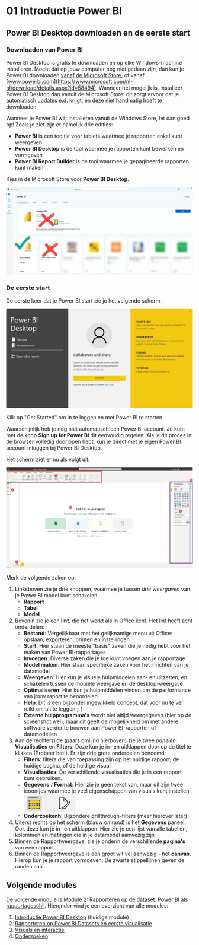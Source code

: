 # 01 Introductie Power BI

## Power BI Desktop downloaden en de eerste start

### Downloaden van Power BI

Power BI Desktop is gratis te downloaden en op elke Windows-machine installeren. Mocht dat op jouw computer nog niet gedaan zijn, dan kun je Power BI downloaden [vanaf de Microsoft Store](https://aka.ms/pbidesktopstore), of vanaf [www.powerbi.com](https://www.microsoft.com/nl-nl/download/details.aspx?id=58494). Wanneer het mogelijk is, installeer Power BI Desktop dan vanuit de Microsoft Store: dit zorgt ervoor dat je automatisch updates e.d. krijgt, en deze niet handmatig hoeft te downloaden.

Wanneer je Power BI wilt installeren vanuit de Windows Store, let dan goed op! Zoals je ziet zijn er namelijk drie edities:

* **Power BI** is een tooltje voor tablets waarmee je rapporten enkel kunt weergeven
* **Power BI Desktop** is de tool waarmee je rapporten kunt bewerken en vormgeven
* **Power BI Report Builder** is de tool waarmee je gepagineerde rapporten kunt maken

Kies in de Microsoft Store voor **Power BI Desktop**.

![Kies de juiste Power BI Desktop](img/juiste-powerbi-uit-store.png)

### De eerste start

De eerste keer dat je Power BI start zie je het volgende scherm:

![Registration form](img/sign-in-powerbi.png)

Klik op "Get Started" om in te loggen en met Power BI te starten.

Waarschijnlijk heb je nog niet automatisch een Power BI account. Je kunt met de knop **Sign up for Power BI** dit eenvoudig regelen. Als je dit proces in de browser volledig doorlopen hebt, kun je direct met je eigen Power BI account inloggen bij Power BI Desktop.

Het scherm ziet er nu als volgt uit:

![Power BI screenshot](img/powerbi-screenshot.png)

Merk de volgende zaken op:

1. Linksboven zie je drie knoppen, waarmee je tussen *drie weergaven* van je Power BI model kunt schakelen:
   * **Rapport**
   * **Tabel**
   * **Model**
2. Bovenin zie je een **lint**, die net werkt als in Office kent. Het lint heeft acht onderdelen:
   * **Bestand**: Vergelijkbaar met het gelijknamige menu uit Office: opslaan, exporteren, printen en instellingen
   * **Start**: Hier staan de meeste "basis" zaken die je nodig hebt voor het maken van Power BI-rapportages
   * **Invoegen**: Diverse zaken die je toe kunt voegen aan je rapportage
   * **Model maken**: Hier staan specifieke zaken voor het inrichten van je datamodel
   * **Weergeven**: Hier kun je visuele hulpmiddelen aan- en uitzetten, en schakelen tussen de mobiele weergave en de desktop-weergave
   * **Optimaliseren**: Hier kun je hulpmiddelen vinden om de performance van jouw raport te beoordelen
   * **Help**: Dit is een bijzonder ingewikkeld concept, dat voor nu te ver reikt om uit te leggen ;-)
   * **Externe hulpprogramma's** wordt niet altijd weergegeven (hier op de screenshot wel), maar dit geeft de mogelijkheid om met andere software verder te bouwen aan Power BI-rapporten of -datamodellen
3. Aan de rechterzijde (paars omlijnd hierboven) zie je twee _panelen_: **Visualisaties** en **Filters**. Deze kun je in- en uitklappen door op de titel te klikken (Probeer het!). Er zijn drie grote onderdelen benoemd:
   * **Filters**: filters die van toepassing zijn op het huidige rapport, de huidige pagina, of de huidige visual
   * **Visualisaties**: De verschillende visualisaties die je in een rapport kunt gebruiken.
   * **Gegevens** / **Format**: Hier zie je geen tekst van, maar dit zijn twee icoontjes waarmee je veel eigenschappen van visuals kunt instellen:  
   ![Fields en Format icons](img/fields-format.png)
   * **Onderzoekenh**: Bijzondere drillthrough-filters (meer hierover later)
4. Uiterst rechts op het scherm (blauw omrand) is het **Gegevens** paneel. Ook deze kun je in- en uitklappen. Hier zie je een lijst van alle tabellen, kolommen en metingen die in je datamodel aanwezig zijn
5. Binnen de Rapportweergave, zie je onderin de verschillende **pagina's** van een rapport
6. Binnen de Rapportweergave is een groot wit vel aanwezig - het **canvas**. Hierop kun je je rapport vormgeven. De zwarte stippellijnen geven de randen aan.

## Volgende modules

De volgende module is [Module 2: Rapporteren op de dataset: Power BI als rapportageschil](../02-rapporteren-op-dataset/02-rapporteren-op-dataset.md). Hieronder vind je een overzicht van alle modules:

1. [Introductie Power BI Desktop](../01-introductie/01-introductie-powerbi-desktop.md) (huidige module)
2. [Rapporteren op Power BI Datasets en eerste visualisatie](../02-rapporteren-op-dataset/02-rapporteren-op-dataset.md)
3. [Visuals en interactie](../03-visuals-en-interactie/03-visuals-en-interactie.md)
4. [Onderzoeken](../04-onderzoeken/04-onderzoeken.md)
